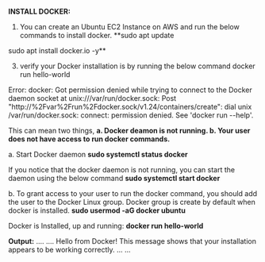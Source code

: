 **INSTALL DOCKER:**
1. You can create an Ubuntu EC2 Instance on AWS and run the below commands to install docker.
**sudo apt update

sudo apt install docker.io -y**

3. verify your Docker installation is by running the below command
docker run hello-world

Error: docker: Got permission denied while trying to connect to the Docker daemon socket at unix:///var/run/docker.sock: Post "http://%2Fvar%2Frun%2Fdocker.sock/v1.24/containers/create": dial unix /var/run/docker.sock: connect: permission denied.
See 'docker run --help'.

This can mean two things,
**a. Docker deamon is not running.
b. Your user does not have access to run docker commands.**

a. Start Docker daemon
**sudo systemctl status docker**

If you notice that the docker daemon is not running, you can start the daemon using the below command
**sudo systemctl start docker**

b. To grant access to your user to run the docker command, you should add the user to the Docker Linux group. Docker group is create by default when docker is installed.
**sudo usermod -aG docker ubuntu**

Docker is Installed, up and running:
**docker run hello-world**

**Output:**
....
....
Hello from Docker!
This message shows that your installation appears to be working correctly.
...
...




